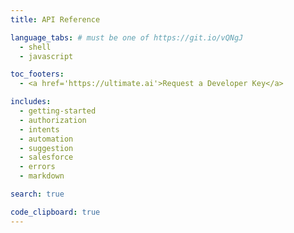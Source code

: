 ```yaml
---
title: API Reference

language_tabs: # must be one of https://git.io/vQNgJ
  - shell
  - javascript

toc_footers:
  - <a href='https://ultimate.ai'>Request a Developer Key</a>

includes:
  - getting-started
  - authorization
  - intents
  - automation
  - suggestion
  - salesforce
  - errors
  - markdown

search: true

code_clipboard: true
---
```

